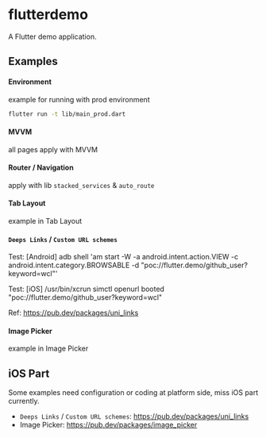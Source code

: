 # flutterdemo

A Flutter demo application.

## Examples

#### Environment
example for running with prod environment
```bash
flutter run -t lib/main_prod.dart
```

#### MVVM
all pages apply with MVVM

#### Router / Navigation
apply with lib `stacked_services` & `auto_route`

#### Tab Layout
example in Tab Layout

#### `Deeps Links` / `Custom URL schemes`
Test: [Android] adb shell 'am start -W -a android.intent.action.VIEW -c android.intent.category.BROWSABLE -d "poc://flutter.demo/github_user?keyword=wcl"'

Test: [iOS] /usr/bin/xcrun simctl openurl booted "poc://flutter.demo/github_user?keyword=wcl"

Ref: https://pub.dev/packages/uni_links

#### Image Picker
example in Image Picker

## iOS Part

Some examples need configuration or coding at platform side, miss iOS part currently.

- `Deeps Links` / `Custom URL schemes`: https://pub.dev/packages/uni_links
- Image Picker: https://pub.dev/packages/image_picker